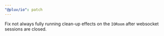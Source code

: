```yaml
---
"@pluv/io": patch
---
```


Fix not always fully running clean-up effects on the `IORoom` after websocket sessions are closed.
